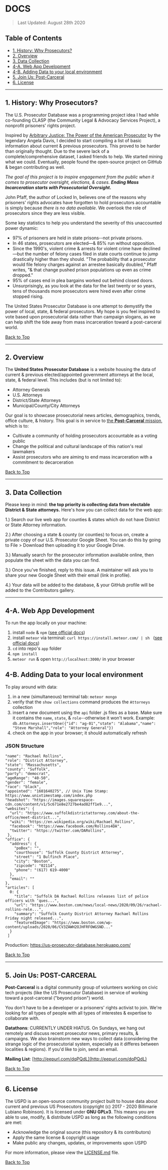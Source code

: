 # DOCS
> Last Updated: August 28th 2020

## Table of Contents
- [1. History: Why Prosecutors?](#1-history-why-prosecutors)
- [2. Overview](#2-overview)
- [3. Data Collection](#3-data-collection)
- [4-A. Web App Development](#4-web-app-development)
- [4-B. Adding Data to your local environment](#4b-adding-data-to-your-local-environment)
- [5. Join Us: Post-Carceral](#5-join-us-post-carceral)
- [6. License](#6-license)

---

## 1. History: Why Prosecutors?

The U.S. Prosecutor Database was a programming project idea I had while co-founding CLASP (the Community Legal & Advocacy Services Project), a nonprofit prisoners' rights project.

Inspired by [Arbitrary Justice: The Power of the American Prosecutor](https://www.amazon.com/Arbitrary-Justice-Power-American-Prosecutor/dp/0195384733) by the legendary Angela Davis, I decided to start compiling a list of basic information about current & previous prosecutors. This proved to be harder than originally thought. Due to the severe lack of a complete/comprehensive dataset, I asked friends to help. We started mining what we could. Eventually, people found the open-source project on GitHub & began contributing as well.

*The goal of this project is to inspire engagement from the public when it comes to prosecutor oversight, elections, & cases. **Ending Mass Incarceration starts with Prosecutorial Oversight.***

John Pfaff, the author of Locked In, believes one of the reasons why prisoners' rights advocates have forgotten to hold prosecutors accountable is simply because *there is no data available*. We overlook the role of prosecutors since they are less visible.

Some key statistics to help you understand the severity of this unaccounted power dynamic:
- 97% of prisoners are held in state prisons--not private prisons.
- In 46 states, prosecutors are elected—& 85% run without opposition.
- Since the 1990's, violent crime & arrests for violent crime have declined—but the number of felony cases filed in state courts continue to jump drastically higher than they should. "The probability that a prosecutor would file felony charges against an arrestee basically doubled," Pfaff writes, "& that change pushed prison populations up even as crime dropped."
- 95% of cases end in plea bargains worked out behind closed doors.
- Unsurprisingly, as you look at the data for the last twenty or so years, tens of thousands more prosecutors were hired even after crime stopped rising.

The United States Prosecutor Database is one attempt to demystify the power of local, state, & federal prosecutors. My hope is you feel inspired to vote based upon prosecutorial data rather than campaign slogans, as we can help shift the tide away from mass incarceration toward a post-carceral world.

[Back to Top](#us-prosecutor-database)

---

## 2. Overview

The **United States Prosecutor Database** is a website housing the data of current &amp; previous elected/appointed government attorneys at the local, state, &amp; federal level. This includes (but is not limited to):
- Attorney Generals
- U.S. Attorneys
- District/State Attorneys
- Municipal/County/City Attorneys

Our goal is to showcase prosecutorial news articles, demographics, trends, office culture, &amp; history. This goal is in service to [the **Post-Carceral** mission](#5-join-us-post-carceral), which is to:

* Cultivate a community of holding prosecutors accountable as a voting public
* Change the political and cultural landscape of this nation's real lawmakers
* Assist prosecutors who are aiming to end mass incarceration with a commitment to decarceration

[Back to Top](#us-prosecutor-database)

---

## 3. Data Collection

Please keep in mind: **the top priority is collecting data from electable District & State attorneys.** Here's how you can collect data for the web app:

1.) Search our live web app for counties & states which do not have District or State Attorney information.

2.) After choosing a state & county (or counties) to focus on, create a private copy of our U.S. Prosecutor Google Sheet. You can do this by going to File > Download then uploading it to your Google Drive.

3.) Manually search for the prosecutor information available online, then populate the sheet with the data you can find.

3.) Once you've finished, reply to this issue. A maintainer will ask you to share your new Google Sheet with their email (link in profile).

4.) Your data will be added to the database, & your GitHub profile will be added to the Contributors gallery.

---

## 4-A. Web App Development

To run the app locally on your machine:

1. install `node` & `npm` ([see official docs](https://www.npmjs.com/get-npm))
2. install `meteor` via terminal: `curl https://install.meteor.com/ | sh ` ([see official docs](https://www.meteor.com/install))
3. `cd` into repo's `app` folder
4. `npm install`
5. `meteor run` & open `http://localhost:3000/` in your browser

## 4-B. Adding Data to your local environment

To play around with data:

1. in a new (simultaneous) terminal tab: `meteor mongo`
2. verify that the `show collections` command produces the `Attorneys` collection
3. insert a new document using the `api` folder .js files as a base. Make sure it contains the `name`, `state`, & `role`--otherwise it won't work. Example: `db.Attorneys.insertOne({"id": "ag-01","state": "Alabama","name": "Steve Marshall","role": "Attorney General"})`
4. check on the app in your browser; it should automatically refresh

### JSON Structure

```
"name": "Rachael Rollins",
"role": "District Attorney",
"state": "Massachusetts",
"county": "Suffolk",
"party": "democrat",
"ageRange": "40-50",
"gender": "female",
"race": "black",
"appointed": "1601640275", // Unix Time Stamp: https://www.unixtimestamp.com/index.php
"headshot": "https://images.squarespace-cdn.com/content/v1/5c671e8e2727be4ad82ff1e9...",
"websites": {
  "url": "https://www.suffolkdistrictattorney.com/about-the-office/meet-district...",
  "wiki": "https://en.wikipedia.org/wiki/Rachael_Rollins",
  "facebook": "https://www.facebook.com/Rollins4DA",
  "twitter": "https://twitter.com/DARollins",
 },
"office": {
  "address": {
    "poBox": "",
    "courthouse": "Suffolk County District Attorney",
    "street": "1 Bulfinch Place",
    "city": "Boston",
    "zipcode": "02114",
    "phone": "(617) 619-4000"
  },
  "email": ""
},
"articles": [
  0: {
    "title": "Suffolk DA Rachael Rollins releases list of police officers with ‘ques...",
    "url": "https://www.boston.com/news/local-news/2020/09/26/rachael-rollins-rele...",
    "summary": "Suffolk County District Attorney Rachael Rollins Friday night released...",
    "featuredImage": "https://www.boston.com/wp-content/uploads/2020/06/CV3ZAWH2OJHFRFOWGSND..."
  }
 ]
```

Production: https://us-prosecutor-database.herokuapp.com/

[Back to Top](#us-prosecutor-database)

---

## 5. Join Us: POST-CARCERAL

**Post-Carceral** is a digital community group of volunteers working on civic tech projects (like the US Prosecutor Database) in service of working toward a post-carceral ("beyond prison") world.

You don't have to be a developer or a prisoners' rights activist to join. We're looking for all types of people with all types of interestes & expertise to collaborate with.

**Datathons**: CURRENTLY UNDER HIATUS. On Sundays, we hang out remotely and discuss recent prosecutor news, primary results, & campaigns. We also brainstorm new ways to collect data (considering the strange logic of the prosecutorial system, especially as it differes between localities & regions). If you'd like to join, send an email.

**Mailing List**: [http://eepurl.com/dqPQdL](http://eepurl.com/dqPQdL)

[Back to Top](#us-prosecutor-database)

---

## 6. License

The USPD is an open-source community project built to house data about current and previous US Prosecutors (copyright (c) 2017 - 2020 Billimarie Lubiano Robinson). It is licensed under **GNU GPLv3**. This means you are able to use, modify, & distribute USPD as long as the following conditions are met:
- Acknowledge the original source (this repository & its contributors)
- Apply the same license & copyright usage
- Make public any changes, updates, or improvements upon USPD

For more information, please view the [LICENSE.md](/.github/license.md) file.

[Back to Top](#us-prosecutor-database)
